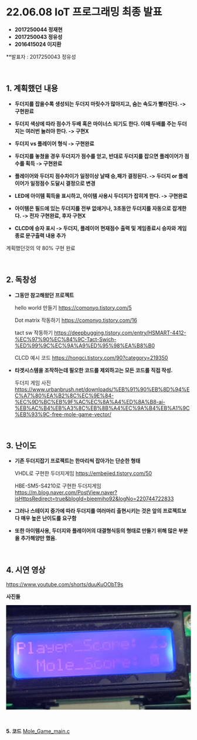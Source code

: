 # **22.06.08 IoT 프로그래밍 최종 발표**

*   **2017250044 정재현**
*   **2017250043 정유성**
*   **2016415024 이지환**

**발표자 : 2017250043 정유성

<br/>

## 1. 계획했던 내용

+ **두더지를 잡을수록 생성되는 두더지 마릿수가 많아지고, 숨는 속도가 빨라진다. -> 구현완료**

+ **두더지 색상에 따라 점수가 두배 혹은 마이너스 되기도 한다. 이때 두배를 주는 두더지는 여러번 눌러야 한다. -> 구현X**

+ **두더지 vs 플레이어 형식 -> 구현완료**

+ **두더지를 놓쳤을 경우 두더지가 점수를 얻고, 반대로 두더지를 잡으면 플레이어가 점수를 획득 -> 구현완료**

+ **플레이어와 두더지 점수차이가 일정이상 날때 승,패가 결정된다. -> 두더지 or 플레이어가 일정점수 도달시 결정으로 변경**

+ **LED에 아이템 획득을 표시하고, 아이템 사용시 두더지가 잡히게 한다. -> 구현완료**
 
+ **아이템은 필드에 있는 두더지를 전부 없애거나, 3초동안 두더지를 자동으로 잡게한다. -> 전자 구현완료, 후자 구현X**

+ **CLCD에 승자 표시 -> 두더지, 플레이어 현재점수 출력 및 게임종료시 승자와 게임종료 문구출력 내용 추가**

계획했던것의 약 80% 구현 완료

<br/>

## 2. 독창성

+ **그동안 참고해왔던 프로젝트**

    hello world 만들기 https://comonyo.tistory.com/5

    Dot matrix 작동하기 https://comonyo.tistory.com/16

    tact sw 작동하기 https://deepbugging.tistory.com/entry/HSMART-4412-%EC%97%90%EC%84%9C-Tact-Swich-%ED%99%9C%EC%9A%A9%ED%95%98%EA%B8%B0

    CLCD 예시 코드 https://hongci.tistory.com/90?category=219350

+ **타겟시스템을 조작하는데 필오한 코드를 제외하고는 모든 코드를 직접 작성.**

    두더지 게임 사진 https://www.urbanbrush.net/downloads/%EB%91%90%EB%8D%94%EC%A7%80%EA%B2%8C%EC%9E%84-%EC%9D%BC%EB%9F%AC%EC%8A%A4%ED%8A%B8-ai-%EB%AC%B4%EB%A3%8C%EB%8B%A4%EC%9A%B4%EB%A1%9C%EB%93%9C-free-mole-game-vector/
    
<br/>

## 3. 난이도

+ **기존 두더지잡기 프로젝트는 한마리씩 잡아가는 단순한 형태**

    VHDL로 구현한 두더지게임 https://embejied.tistory.com/50

    HBE-SM5-S4210로 구현한 두더지게임 https://m.blog.naver.com/PostView.naver?isHttpsRedirect=true&blogId=bieemiho92&logNo=220744722833

+ **그러나 스테이지 증가에 따라 두더지를 여러마리 출현시키는 것은 앞의 프로젝트보다 매우 높은 난이도를 요구함**

+ **또한 아이템사용, 두더지와 플레이어의 대결형식등의 형태로 만들기 위해 많은 부분을 추가해양만 했음.**


<br/>

## 4. 시연 영상

https://www.youtube.com/shorts/duuKuOObT9s


**사진들**

![Pic](./pic/CLCD.jpg)

<br/>

**5. 코드**
[Mole_Game_main.c](https://github.com/2022HKNUiotprogrammingTeam1/project/blob/main/%EB%B0%9C%ED%91%9C%EC%9E%90%EB%A3%8C/Code/Mole_Game_main.c)
